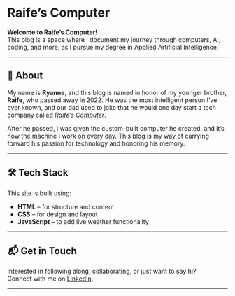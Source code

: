 # Raife’s Computer

**Welcome to Raife’s Computer!**  
This blog is a space where I document my journey through computers, AI, coding, and more, as I pursue my degree in Applied Artificial Intelligence.

---

## 🧠 About

My name is **Ryanne**, and this blog is named in honor of my younger brother, **Raife**, who passed away in 2022. He was the most intelligent person I’ve ever known, and our dad used to joke that he would one day start a tech company called *Raife’s Computer*.

After he passed, I was given the custom-built computer he created, and it’s now the machine I work on every day. This blog is my way of carrying forward his passion for technology and honoring his memory.

---

## 🛠️ Tech Stack

This site is built using:

- **HTML** – for structure and content  
- **CSS** – for design and layout  
- **JavaScript** – to add live weather functionality

---

## 📬 Get in Touch

Interested in following along, collaborating, or just want to say hi?  
Connect with me on [LinkedIn](https://www.linkedin.com/in/ryannemilligan/).

---
